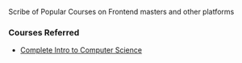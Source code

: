 Scribe of Popular Courses on Frontend masters and other platforms

### Courses Referred

- [Complete Intro to Computer Science](https://frontendmasters.com/courses/computer-science-v2/)

